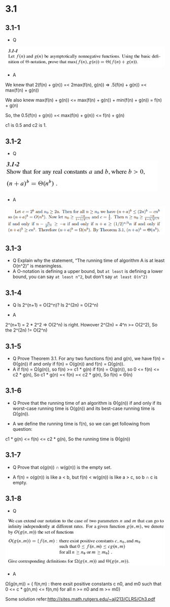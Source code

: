 # 3.1

## 3.1-1
* Q

![](https://github.com/KnewHow/FPAlgorithms/blob/master/problem-solution/chapter03-growthOfFunction/img/3.1-1-q.png?raw=true)
* A

We knew that 2(f(n) + g(n)) =< 2max(f(n), g(n)) => .5(f(n) + g(n)) =< max(f(n) + g(n))

We also knew max(f(n) + g(n)) <= max(f(n) + g(n)) + min(f(n) + g(n)) = f(n) + g(n)

So, the 0.5(f(n) + g(n)) =< max(f(n) + g(n)) <= f(n) + g(n)

c1 is 0.5 and c2 is 1.

## 3.1-2

* Q

![](https://github.com/KnewHow/FPAlgorithms/blob/master/problem-solution/chapter03-growthOfFunction/img/3.1-2-q.png?raw=true)

* A

![](https://github.com/KnewHow/FPAlgorithms/blob/master/problem-solution/chapter03-growthOfFunction/img/3.1-2-a.png?raw=true)

## 3.1-3

*  Q
Explain why the statement, “The running time of algorithm A is at least O(n^2)” is meaningless.
*  A
O-notation is defining a upper bound, but `at least` is defining a lower bound, you can say `at least n^2`, but don't say `at least O(n^2)`

## 3.1-4

*  Q
Is 2^(n+1) = O(2^n)? Is 2^(2n) = O(2^n)

*  A

2^(n+1) = 2 * 2^2 => O(2^n) is right. Howover 2^(2n) = 4^n >=  O(2^2), So the 2^(2n) != O(2^n)

## 3.1-5

* Q
Prove Theorem 3.1. For any two functions f(n) and g(n), we have f(n) = Θ(g(n)) if and only if f(n) = O(g(n)) and f(n) = Ω(g(n)).
* A
if f(n) = Ω(g(n)), so f(n) >= c1 * g(n)
if f(n) = O(g(n)), so 0 <= f(n) <= c2 * g(n), So
c1 * g(n) =< f(n) =< c2 * g(n), So f(n) = Θ(n)

## 3.1-6

*  Q
Prove that the running time of an algorithm is Θ(g(n)) if and only if its worst-case
running time is O(g(n)) and its best-case running time is Ω(g(n)).

*  A
we define the running time is f(n), so we can get following from question:

c1 * g(n) <= f(n) <= c2 * g(n), So the running time is Θ(g(n))

## 3.1-7

*  Q
Prove that o(g(n)) ∩ w(g(n)) is the empty set.

*  A
f(n) = o(g(n)) is like a < b, but f(n) < w(g(n)) is like a > c, so b ∩ c is empty.

## 3.1-8

*  Q

![](https://github.com/KnewHow/FPAlgorithms/blob/master/problem-solution/chapter03-growthOfFunction/img/3.1-8-q.png?raw=true)
*  A

Ω(g(n,m)) = { f(n,m) : there exsit positive constants c n0, and m0
                     such that 0 <= c * g(n,m) <= f(n,m)
                     for all n >= n0 and m >= m0}


Some solution refer:http://sites.math.rutgers.edu/~ajl213/CLRS/Ch3.pdf
